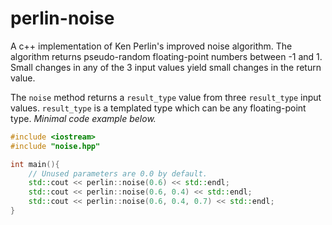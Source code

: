 # perlin-noise
A c++ implementation of Ken Perlin's improved noise algorithm. The algorithm returns pseudo-random floating-point numbers between -1 and 1. Small changes in any of the 3 input values yield small changes in the return value.

The `noise` method returns a `result_type` value from three `result_type` input values. `result_type` is a templated type which can be any floating-point type. *Minimal code example below.*

```cpp
#include <iostream>
#include "noise.hpp"

int main(){
	// Unused parameters are 0.0 by default.
	std::cout << perlin::noise(0.6) << std::endl;
	std::cout << perlin::noise(0.6, 0.4) << std::endl;
	std::cout << perlin::noise(0.6, 0.4, 0.7) << std::endl;
}
```
